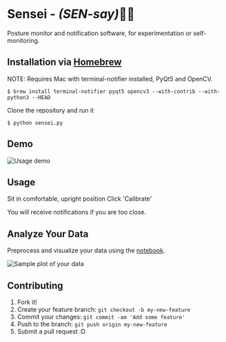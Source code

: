 # Sensei - *(SEN-say)*🙇👊

Posture monitor and notification software, for experimentation or self-monitoring.

## Installation via [Homebrew](https://github.com/Homebrew/homebrew)

NOTE: Requires Mac with terminal-notifier installed, PyQt5 and OpenCV.

```$ brew install terminal-notifier pyqt5 opencv3 --with-contrib --with-python3 --HEAD```

Clone the repository and run it

```$ python sensei.py```

## Demo

![Usage demo](images/demo.gif)

## Usage

Sit in comfortable, upright position
Click 'Calibrate'

You will receive notifications if you are too close.

## Analyze Your Data

Preprocess and visualize your data using the [notebook](Analyze_Data.ipynb).

![Sample plot of your data](images/sample_plot.png)

## Contributing

1. Fork it!
2. Create your feature branch: `git checkout -b my-new-feature`
3. Commit your changes: `git commit -am 'Add some feature'`
4. Push to the branch: `git push origin my-new-feature`
5. Submit a pull request :D
